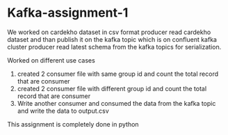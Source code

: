 # Kafka-assignment-1
We worked on cardekho dataset in csv format 
producer read cardekho dataset and than publish it on the kafka topic which is on confluent kafka cluster
producer read latest schema from the kafka topics for serialization.

Worked on different use cases
  1) created 2 consumer file with same group id and count the total record that are consumer
  2) created 2 consumer file with different group id and count the total record that are consumer
  3) Write another consumer and consumed the data from the kafka topic and write the data to output.csv

This assignment is completely done in python
